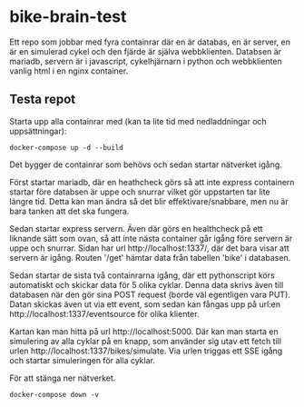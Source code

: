 # bike-brain-test

Ett repo som jobbar med fyra containrar där en är databas, en är server, en är en simulerad cykel och den fjärde är själva webbklienten. Databsen är mariadb, servern är i javascript, cykelhjärnarn i python och webbklienten vanlig html i en nginx container.

## Testa repot
Starta upp alla containrar med (kan ta lite tid med nedladdningar och uppsättningar):

```
docker-compose up -d --build
```

Det bygger de containrar som behövs och sedan startar nätverket igång.

Först startar mariadb, där en heathcheck görs så att inte express containern startar före databsen är uppe och snurrar vilket gör uppstarten tar lite längre tid. Detta kan man ändra så det blir effektivare/snabbare, men nu är bara tanken att det ska fungera.

Sedan startar express servern. Även där görs en healthcheck på ett liknande sätt som ovan, så att inte nästa container går igång före servern är uppe och snurrar. Sidan har url http://localhost:1337/, där det bara visar att servern är igång. Routen '/get' hämtar data från tabellen 'bike' i databasen.

Sedan startar de sista två containrarna igång, där ett pythonscript körs automatiskt och skickar data för 5 olika cyklar. Denna data skrivs även till databasen när den gör sina POST request (borde väl egentligen vara PUT). Datan skickas även ut via ett event, som sedan kan fångas upp på url:en http://localhost:1337/eventsource för olika klienter.

Kartan kan man hitta på url http://localhost:5000. Där kan man starta en simulering av alla cyklar på en knapp, som använder sig utav ett fetch till urlen http://localhost:1337/bikes/simulate. Via urlen triggas ett SSE igång och startar simuleringen för alla cyklar.

För att stänga ner nätverket.
```
docker-compose down -v
```
